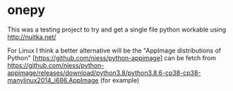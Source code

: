 # onepy
This was a testing project to try and get a single file python workable using http://nuitka.net/

For Linux I think a better alternative will be the "AppImage distributions of Python" [https://github.com/niess/python-appimage]
can be fetch from https://github.com/niess/python-appimage/releases/download/python3.8/python3.8.6-cp38-cp38-manylinux2014_i686.AppImage (for example)
